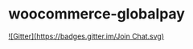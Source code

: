 # woocommerce-globalpay
[![Gitter](https://badges.gitter.im/Join Chat.svg)](https://gitter.im/Feyisayo/woocommerce-globalpay?utm_source=badge&utm_medium=badge&utm_campaign=pr-badge&utm_content=badge)
